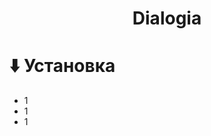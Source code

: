 <h1 align="center">Dialogia</h1>


# ⬇️ Установка
<ul type="1">
  <li>1</li>
  <li>1</li>
  <li>1</li>
</ul>
